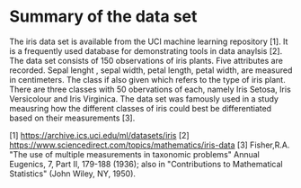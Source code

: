 

# Summary of the data set

The iris data set is available from the UCI machine learning repository [1]. It is a frequently used database for demonstrating tools in data anaylsis [2]. The data set consists of 150 observations of iris plants.  Five attributes are recorded. Sepal lenght , sepal width, petal length, petal width,  are measured in centimeters. The class if also given which refers to the type of iris plant. There are three classes with 50 obervations of each, namely Iris Setosa, Iris Versicolour and Iris Virginica. The data set was famously used in a study meausring how the different classes of iris could best be differentiated based on their measurements [3]. 




[1] https://archive.ics.uci.edu/ml/datasets/iris
[2] https://www.sciencedirect.com/topics/mathematics/iris-data
[3] Fisher,R.A. "The use of multiple measurements in taxonomic problems" Annual Eugenics, 7, Part II, 179-188 (1936); also in "Contributions to Mathematical Statistics" (John Wiley, NY, 1950).



